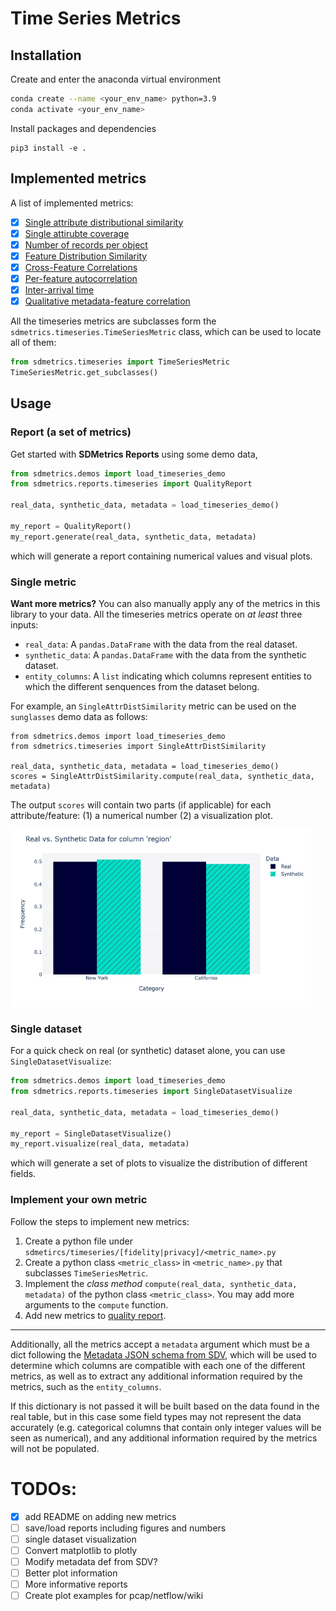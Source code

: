 # Time Series Metrics

## Installation
Create and enter the anaconda virtual environment
```Bash
conda create --name <your_env_name> python=3.9
conda activate <your_env_name>
```

Install packages and dependencies
```
pip3 install -e .
```

## Implemented metrics

A list of implemented metrics:

- [x] [Single attribute distributional similarity](./fidelity/single_attr_dist_similarity.py)
- [x] [Single attirubte coverage](./fidelity/single_attr_coverage.py)
- [x] [Number of records per object](./fidelity/session_length_dist_similarity.py)
- [x] [Feature Distribution Similarity](./fidelity/feature_dist_similarity.py)
- [x] [Cross-Feature Correlations](./fidelity/cross_feature_correlation.py)
- [x] [Per-feature autocorrelation](./fidelity/perfeature_autocorrelation.py)
- [x] [Inter-arrival time](./fidelity/interarrival_dist_similarity.py)
- [x] [Qualitative metadata-feature correlation](./fidelity/single_attr_single_feature_correlation.py)

All the timeseries metrics are subclasses form the `sdmetrics.timeseries.TimeSeriesMetric`
class, which can be used to locate all of them:

```Python
from sdmetrics.timeseries import TimeSeriesMetric
TimeSeriesMetric.get_subclasses()
```

## Usage
### Report (a set of metrics)
Get started with **SDMetrics Reports** using some demo data,

```Python
from sdmetrics.demos import load_timeseries_demo
from sdmetrics.reports.timeseries import QualityReport

real_data, synthetic_data, metadata = load_timeseries_demo()

my_report = QualityReport()
my_report.generate(real_data, synthetic_data, metadata)
```
which will generate a report containing numerical values and visual plots.

### Single metric
**Want more metrics?** You can also manually apply any of the metrics in this library to your data. All the timeseries metrics operate on *at least* three inputs:

* `real_data`: A `pandas.DataFrame` with the data from the real dataset.
* `synthetic_data`: A `pandas.DataFrame` with the data from the synthetic dataset.
* `entity_columns`: A `list` indicating which columns represent entities to which
  the different senquences from the dataset belong.

For example, an `SingleAttrDistSimilarity` metric can be used on the `sunglasses` demo data as follows:

```python3
from sdmetrics.demos import load_timeseries_demo
from sdmetrics.timeseries import SingleAttrDistSimilarity

real_data, synthetic_data, metadata = load_timeseries_demo()
scores = SingleAttrDistSimilarity.compute(real_data, synthetic_data, metadata)
```

The output `scores` will contain two parts (if applicable) for each attribute/feature: (1) a numerical number (2) a visualization plot.

<img src="../../docs/images/timeseries_sunglass_region_distribution.png" width="480">

### Single dataset
For a quick check on real (or synthetic) dataset alone, you can use `SingleDatasetVisualize`:

```Python
from sdmetrics.demos import load_timeseries_demo
from sdmetrics.reports.timeseries import SingleDatasetVisualize

real_data, synthetic_data, metadata = load_timeseries_demo()

my_report = SingleDatasetVisualize()
my_report.visualize(real_data, metadata)
```
which will generate a set of plots to visualize the distribution of different fields.

### Implement your own metric
Follow the steps to implement new metrics:
1. Create a python file under `sdmetircs/timeseries/[fidelity|privacy]/<metric_name>.py`
2. Create a python class `<metric_class>` in `<metric_name>.py` that subclasses `TimeSeriesMetric`.
3. Implement the *class method* `compute(real_data, synthetic_data, metadata)` of the python class `<metric_class>`. You may add more arguments to the `compute` function.
4. Add new metrics to [quality report](../reports/timeseries/quality_report.py).

---

Additionally, all the metrics accept a `metadata` argument which must be a dict following
the [Metadata JSON schema from SDV](https://docs.sdv.dev/sdmetrics/getting-started/metadata/sequential-metadata), which will be used to determine which columns are compatible
with each one of the different metrics, as well as to extract any additional information required
by the metrics, such as the `entity_columns`.

If this dictionary is not passed it will be built based on the data found in the real table,
but in this case some field types may not represent the data accurately (e.g. categorical
columns that contain only integer values will be seen as numerical), and any additional
information required by the metrics will not be populated.


# TODOs:
- [x] add README on adding new metrics
- [ ] save/load reports including figures and numbers
- [ ] single dataset visualization
- [ ] Convert matplotlib to plotly
- [ ] Modify metadata def from SDV?
- [ ] Better plot information
- [ ] More informative reports
- [ ] Create plot examples for pcap/netflow/wiki